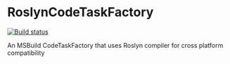 # RoslynCodeTaskFactory
[![Build status](https://ci.appveyor.com/api/projects/status/4uy3aoqsa5lwi0en?svg=true)](https://ci.appveyor.com/project/CBT/roslyncodetaskfactory)

An MSBuild CodeTaskFactory that uses Roslyn compiler for cross platform compatibility
